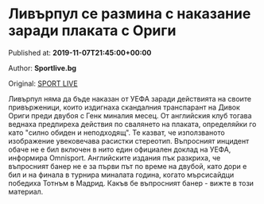 
# Ливърпул се размина с наказание заради плаката с Ориги

Published at: **2019-11-07T21:45:00+00:00**

Author: **Sportlive.bg**

Original: [SPORT LIVE](https://www.sportlive.bg/worldfootball/championsleague/livyrpul-se-razmina-s-nakazanie-zaradi-plakata-s-origi-1404106.html)

Ливърпул няма да бъде наказан от УЕФА заради действията на своите привърженици, които издигнаха скандалния транспарант на Дивок Ориги преди двубоя с Генк миналия месец.
От английския клуб тогава веднаха предпиреха действия по свалянето на плаката, определяйки го като "силно обиден и неподходящ". Те казват, че използваното изображение увековечава расистки стереотип.
Въпросният инцидент обаче не е бил включен в нито един официален доклад на УЕФА, информира Omnisport. Английските издания пък разкриха, че въпросният банер не е за първи път по време на двубой, като дори е бил и на финала в турнира миналата година, когато мърсисайдци победиха Тотнъм в Мадрид. Какъв бе въпросният банер - вижте в този материал.
